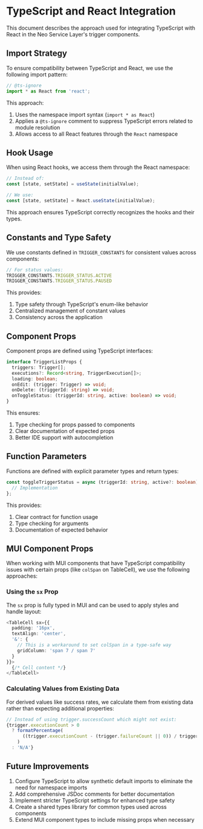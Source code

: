 # TypeScript and React Integration

This document describes the approach used for integrating TypeScript with React in the Neo Service Layer's trigger components.

## Import Strategy

To ensure compatibility between TypeScript and React, we use the following import pattern:

```typescript
// @ts-ignore
import * as React from 'react';
```

This approach:
1. Uses the namespace import syntax (`import * as React`)
2. Applies a `@ts-ignore` comment to suppress TypeScript errors related to module resolution
3. Allows access to all React features through the `React` namespace

## Hook Usage

When using React hooks, we access them through the React namespace:

```typescript
// Instead of:
const [state, setState] = useState(initialValue);

// We use:
const [state, setState] = React.useState(initialValue);
```

This approach ensures TypeScript correctly recognizes the hooks and their types.

## Constants and Type Safety

We use constants defined in `TRIGGER_CONSTANTS` for consistent values across components:

```typescript
// For status values:
TRIGGER_CONSTANTS.TRIGGER_STATUS.ACTIVE
TRIGGER_CONSTANTS.TRIGGER_STATUS.PAUSED
```

This provides:
1. Type safety through TypeScript's enum-like behavior
2. Centralized management of constant values
3. Consistency across the application

## Component Props

Component props are defined using TypeScript interfaces:

```typescript
interface TriggerListProps {
  triggers: Trigger[];
  executions?: Record<string, TriggerExecution[]>;
  loading: boolean;
  onEdit: (trigger: Trigger) => void;
  onDelete: (triggerId: string) => void;
  onToggleStatus: (triggerId: string, active: boolean) => void;
}
```

This ensures:
1. Type checking for props passed to components
2. Clear documentation of expected props
3. Better IDE support with autocompletion

## Function Parameters

Functions are defined with explicit parameter types and return types:

```typescript
const toggleTriggerStatus = async (triggerId: string, active?: boolean): Promise<Trigger> => {
  // Implementation
};
```

This provides:
1. Clear contract for function usage
2. Type checking for arguments
3. Documentation of expected behavior

## MUI Component Props

When working with MUI components that have TypeScript compatibility issues with certain props (like `colSpan` on TableCell), we use the following approaches:

### Using the `sx` Prop

The `sx` prop is fully typed in MUI and can be used to apply styles and handle layout:

```typescript
<TableCell sx={{ 
  padding: '16px', 
  textAlign: 'center',
  '&': { 
    // This is a workaround to set colSpan in a type-safe way
    gridColumn: 'span 7 / span 7' 
  }
}}>
  {/* Cell content */}
</TableCell>
```

### Calculating Values from Existing Data

For derived values like success rates, we calculate them from existing data rather than expecting additional properties:

```typescript
// Instead of using trigger.successCount which might not exist:
{trigger.executionCount > 0
  ? formatPercentage(
      ((trigger.executionCount - (trigger.failureCount || 0)) / trigger.executionCount)
    )
  : 'N/A'}
```

## Future Improvements

1. Configure TypeScript to allow synthetic default imports to eliminate the need for namespace imports
2. Add comprehensive JSDoc comments for better documentation
3. Implement stricter TypeScript settings for enhanced type safety
4. Create a shared types library for common types used across components
5. Extend MUI component types to include missing props when necessary
